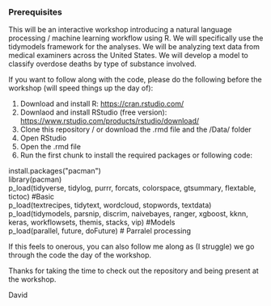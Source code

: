 ### Prerequisites

This will be an interactive workshop introducing a natural language processing / machine learning workflow using R. We will specifically use the tidymodels framework for the analyses. We will be analyzing text data from medical examiners across the United States. We will develop a model to classify overdose deaths by type of substance involved.

If you want to follow along with the code, please do the following before the workshop (will speed things up the day of):

1.	Download and install R: https://cran.rstudio.com/
2.	Downlaod and install RStudio (free version): https://www.rstudio.com/products/rstudio/download/
3.	Clone this repository / or download the .rmd file and the /Data/ folder
4.	Open RStudio
5.	Open the .rmd file
6.	Run the first chunk to install the required packages or following code: 

install.packages("pacman")  
library(pacman)  
p_load(tidyverse, tidylog, purrr, forcats, colorspace, gtsummary, flextable, tictoc) #Basic  
p_load(textrecipes, tidytext, wordcloud, stopwords, textdata)  
p_load(tidymodels, parsnip, discrim, naivebayes, ranger, xgboost, kknn, keras, workflowsets, themis, stacks, vip) #Models  
p_load(parallel, future, doFuture) # Parralel processing  

If this feels to onerous, you can also follow me along as (I struggle) we go through the code the day of the workshop.

Thanks for taking the time to check out the repository and being present at the workshop.

David


